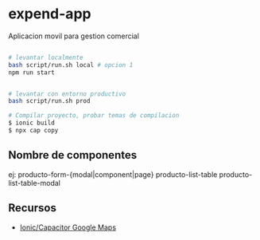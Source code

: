 # expend-app

Aplicacion movil para gestion comercial

```bash

# levantar localmente
bash script/run.sh local # opcion 1
npm run start


# levantar con entorno productivo
bash script/run.sh prod

# Compilar proyecto, probar temas de compilacion
$ ionic build
$ npx cap copy
```

## Nombre de componentes

ej:
producto-form-{modal|component|page}
producto-list-table
producto-list-table-modal

## Recursos

-  [Ionic/Capacitor Google Maps](https://www.youtube.com/watch?v=3r6KVnWv_lU&t=684s)
